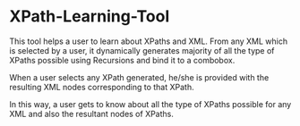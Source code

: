 # XPath-Learning-Tool
This tool helps a user to learn about XPaths and XML. From any XML which is selected by a user, it dynamically generates majority of all the type of XPaths possible using Recursions and bind it to a combobox. 

When a user selects any XPath generated, he/she is provided with the resulting XML nodes corresponding to that XPath. 

In this way, a user gets to know about all the type of XPaths possible for any XML and also the resultant nodes of XPaths.
